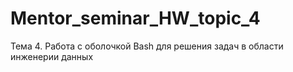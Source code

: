 # Mentor_seminar_HW_topic_4
Тема 4. Работа с оболочкой Bash для решения задач в области инженерии данных

